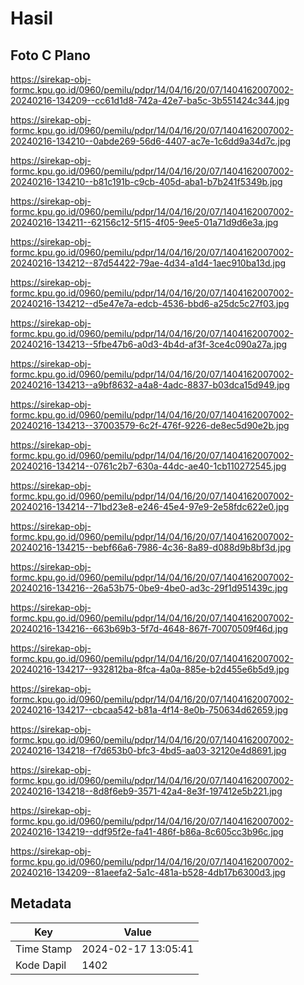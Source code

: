 # Hasil

## Foto C Plano

https://sirekap-obj-formc.kpu.go.id/0960/pemilu/pdpr/14/04/16/20/07/1404162007002-20240216-134209--cc61d1d8-742a-42e7-ba5c-3b551424c344.jpg

https://sirekap-obj-formc.kpu.go.id/0960/pemilu/pdpr/14/04/16/20/07/1404162007002-20240216-134210--0abde269-56d6-4407-ac7e-1c6dd9a34d7c.jpg

https://sirekap-obj-formc.kpu.go.id/0960/pemilu/pdpr/14/04/16/20/07/1404162007002-20240216-134210--b81c191b-c9cb-405d-aba1-b7b241f5349b.jpg

https://sirekap-obj-formc.kpu.go.id/0960/pemilu/pdpr/14/04/16/20/07/1404162007002-20240216-134211--62156c12-5f15-4f05-9ee5-01a71d9d6e3a.jpg

https://sirekap-obj-formc.kpu.go.id/0960/pemilu/pdpr/14/04/16/20/07/1404162007002-20240216-134212--87d54422-79ae-4d34-a1d4-1aec910ba13d.jpg

https://sirekap-obj-formc.kpu.go.id/0960/pemilu/pdpr/14/04/16/20/07/1404162007002-20240216-134212--d5e47e7a-edcb-4536-bbd6-a25dc5c27f03.jpg

https://sirekap-obj-formc.kpu.go.id/0960/pemilu/pdpr/14/04/16/20/07/1404162007002-20240216-134213--5fbe47b6-a0d3-4b4d-af3f-3ce4c090a27a.jpg

https://sirekap-obj-formc.kpu.go.id/0960/pemilu/pdpr/14/04/16/20/07/1404162007002-20240216-134213--a9bf8632-a4a8-4adc-8837-b03dca15d949.jpg

https://sirekap-obj-formc.kpu.go.id/0960/pemilu/pdpr/14/04/16/20/07/1404162007002-20240216-134213--37003579-6c2f-476f-9226-de8ec5d90e2b.jpg

https://sirekap-obj-formc.kpu.go.id/0960/pemilu/pdpr/14/04/16/20/07/1404162007002-20240216-134214--0761c2b7-630a-44dc-ae40-1cb110272545.jpg

https://sirekap-obj-formc.kpu.go.id/0960/pemilu/pdpr/14/04/16/20/07/1404162007002-20240216-134214--71bd23e8-e246-45e4-97e9-2e58fdc622e0.jpg

https://sirekap-obj-formc.kpu.go.id/0960/pemilu/pdpr/14/04/16/20/07/1404162007002-20240216-134215--bebf66a6-7986-4c36-8a89-d088d9b8bf3d.jpg

https://sirekap-obj-formc.kpu.go.id/0960/pemilu/pdpr/14/04/16/20/07/1404162007002-20240216-134216--26a53b75-0be9-4be0-ad3c-29f1d951439c.jpg

https://sirekap-obj-formc.kpu.go.id/0960/pemilu/pdpr/14/04/16/20/07/1404162007002-20240216-134216--663b69b3-5f7d-4648-867f-70070509f46d.jpg

https://sirekap-obj-formc.kpu.go.id/0960/pemilu/pdpr/14/04/16/20/07/1404162007002-20240216-134217--932812ba-8fca-4a0a-885e-b2d455e6b5d9.jpg

https://sirekap-obj-formc.kpu.go.id/0960/pemilu/pdpr/14/04/16/20/07/1404162007002-20240216-134217--cbcaa542-b81a-4f14-8e0b-750634d62659.jpg

https://sirekap-obj-formc.kpu.go.id/0960/pemilu/pdpr/14/04/16/20/07/1404162007002-20240216-134218--f7d653b0-bfc3-4bd5-aa03-32120e4d8691.jpg

https://sirekap-obj-formc.kpu.go.id/0960/pemilu/pdpr/14/04/16/20/07/1404162007002-20240216-134218--8d8f6eb9-3571-42a4-8e3f-197412e5b221.jpg

https://sirekap-obj-formc.kpu.go.id/0960/pemilu/pdpr/14/04/16/20/07/1404162007002-20240216-134219--ddf95f2e-fa41-486f-b86a-8c605cc3b96c.jpg

https://sirekap-obj-formc.kpu.go.id/0960/pemilu/pdpr/14/04/16/20/07/1404162007002-20240216-134209--81aeefa2-5a1c-481a-b528-4db17b6300d3.jpg


## Metadata

| Key        | Value               |
| ---------- | ------------------- |
| Time Stamp | 2024-02-17 13:05:41 |
| Kode Dapil | 1402                |



